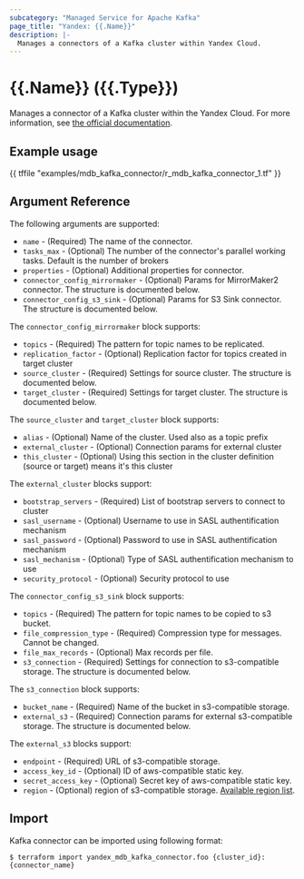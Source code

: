 ```yaml
---
subcategory: "Managed Service for Apache Kafka"
page_title: "Yandex: {{.Name}}"
description: |-
  Manages a connectors of a Kafka cluster within Yandex Cloud.
---
```


# {{.Name}} ({{.Type}})

Manages a connector of a Kafka cluster within the Yandex Cloud. For more information, see [the official documentation](https://cloud.yandex.com/docs/managed-kafka/concepts).

## Example usage

{{ tffile "examples/mdb_kafka_connector/r_mdb_kafka_connector_1.tf" }}

## Argument Reference

The following arguments are supported:
* `name` - (Required) The name of the connector.
* `tasks_max` - (Optional) The number of the connector's parallel working tasks. Default is the number of brokers
* `properties` - (Optional) Additional properties for connector.
* `connector_config_mirrormaker` - (Optional) Params for MirrorMaker2 connector. The structure is documented below.
* `connector_config_s3_sink` - (Optional) Params for S3 Sink connector. The structure is documented below.

The `connector_config_mirrormaker` block supports:
* `topics` - (Required) The pattern for topic names to be replicated.
* `replication_factor` - (Optional) Replication factor for topics created in target cluster
* `source_cluster` - (Required) Settings for source cluster. The structure is documented below.
* `target_cluster` - (Required) Settings for target cluster. The structure is documented below.

The `source_cluster` and `target_cluster` block supports:
* `alias` - (Optional) Name of the cluster. Used also as a topic prefix
* `external_cluster` - (Optional) Connection params for external cluster
* `this_cluster` - (Optional) Using this section in the cluster definition (source or target) means it's this cluster

The `external_cluster` blocks support:
* `bootstrap_servers` - (Required) List of bootstrap servers to connect to cluster
* `sasl_username` - (Optional) Username to use in SASL authentification mechanism
* `sasl_password` - (Optional) Password to use in SASL authentification mechanism
* `sasl_mechanism` - (Optional) Type of SASL authentification mechanism to use
* `security_protocol` - (Optional) Security protocol to use

The `connector_config_s3_sink` block supports:
* `topics` - (Required) The pattern for topic names to be copied to s3 bucket.
* `file_compression_type` - (Required) Сompression type for messages. Cannot be changed.
* `file_max_records` - (Optional) Max records per file.
* `s3_connection` - (Required) Settings for connection to s3-compatible storage. The structure is documented below.

The `s3_connection` block supports:
* `bucket_name` - (Required) Name of the bucket in s3-compatible storage.
* `external_s3` - (Required) Connection params for external s3-compatible storage. The structure is documented below.

The `external_s3` blocks support:
* `endpoint` - (Required) URL of s3-compatible storage.
* `access_key_id` - (Optional) ID of aws-compatible static key.
* `secret_access_key` - (Optional) Secret key of aws-compatible static key.
* `region` - (Optional) region of s3-compatible storage. [Available region list](https://docs.aws.amazon.com/AWSJavaSDK/latest/javadoc/com/amazonaws/regions/Regions.html).

## Import

Kafka connector can be imported using following format:

```
$ terraform import yandex_mdb_kafka_connector.foo {cluster_id}:{connector_name}
```
